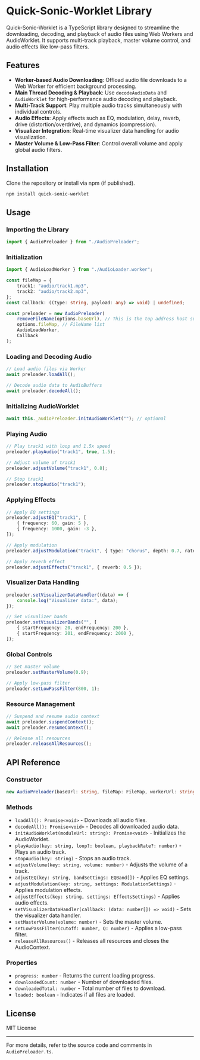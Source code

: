 # Quick-Sonic-Worklet Library

Quick-Sonic-Worklet is a TypeScript library designed to streamline the downloading, decoding, and playback of audio files using Web Workers and AudioWorklet. It supports multi-track playback, master volume control, and audio effects like low-pass filters.

## Features

-   **Worker-based Audio Downloading**: Offload audio file downloads to a Web Worker for efficient background processing.
-   **Main Thread Decoding & Playback**: Use `decodeAudioData` and `AudioWorklet` for high-performance audio decoding and playback.
-   **Multi-Track Support**: Play multiple audio tracks simultaneously with individual controls.
-   **Audio Effects**: Apply effects such as EQ, modulation, delay, reverb, drive (distortion/overdrive), and dynamics (compression).
-   **Visualizer Integration**: Real-time visualizer data handling for audio visualization.
-   **Master Volume & Low-Pass Filter**: Control overall volume and apply global audio filters.

## Installation

Clone the repository or install via npm (if published).

```bash
npm install quick-sonic-worklet
```

## Usage

### Importing the Library

```typescript
import { AudioPreloader } from "./AudioPreloader";
```

### Initialization

```typescript
import { AudioLoadWorker } from "./AudioLoader.worker";

const fileMap = {
	track1: "audio/track1.mp3",
	track2: "audio/track2.mp3",
};
const Callback: ((type: string, payload: any) => void) | undefined;

const preloader = new AudioPreloader(
	removeFileName(options.baseUrl), // This is the top address host such as https, http, etc. example: "https://localhost/"
	options.fileMap, // FileName list
	AudioLoadWorker,
	Callback
);
```

### Loading and Decoding Audio

```typescript
// Load audio files via Worker
await preloader.loadAll();

// Decode audio data to AudioBuffers
await preloader.decodeAll();
```

### Initializing AudioWorklet

```typescript
await this._audioPreloader.initAudioWorklet(""); // optional
```

### Playing Audio

```typescript
// Play track1 with loop and 1.5x speed
preloader.playAudio("track1", true, 1.5);

// Adjust volume of track1
preloader.adjustVolume("track1", 0.8);

// Stop track1
preloader.stopAudio("track1");
```

### Applying Effects

```typescript
// Apply EQ settings
preloader.adjustEQ("track1", [
	{ frequency: 60, gain: 5 },
	{ frequency: 1000, gain: -3 },
]);

// Apply modulation
preloader.adjustModulation("track1", { type: "chorus", depth: 0.7, rate: 1.2 });

// Apply reverb effect
preloader.adjustEffects("track1", { reverb: 0.5 });
```

### Visualizer Data Handling

```typescript
preloader.setVisualizerDataHandler((data) => {
	console.log("Visualizer data:", data);
});

// Set visualizer bands
preloader.setVisualizerBands("", [
	{ startFrequency: 20, endFrequency: 200 },
	{ startFrequency: 201, endFrequency: 2000 },
]);
```

### Global Controls

```typescript
// Set master volume
preloader.setMasterVolume(0.9);

// Apply low-pass filter
preloader.setLowPassFilter(800, 1);
```

### Resource Management

```typescript
// Suspend and resume audio context
await preloader.suspendContext();
await preloader.resumeContext();

// Release all resources
preloader.releaseAllResources();
```

## API Reference

### Constructor

```typescript
new AudioPreloader(baseUrl: string, fileMap: FileMap, workerUrl: string, fetchOptions?: RequestInit, onWorkerMessage?: (type: string, payload: any) => void)
```

### Methods

-   `loadAll(): Promise<void>` - Downloads all audio files.
-   `decodeAll(): Promise<void>` - Decodes all downloaded audio data.
-   `initAudioWorklet(moduleUrl: string): Promise<void>` - Initializes the AudioWorklet.
-   `playAudio(key: string, loop?: boolean, playbackRate?: number)` - Plays an audio track.
-   `stopAudio(key: string)` - Stops an audio track.
-   `adjustVolume(key: string, volume: number)` - Adjusts the volume of a track.
-   `adjustEQ(key: string, bandSettings: EQBand[])` - Applies EQ settings.
-   `adjustModulation(key: string, settings: ModulationSettings)` - Applies modulation effects.
-   `adjustEffects(key: string, settings: EffectsSettings)` - Applies audio effects.
-   `setVisualizerDataHandler(callback: (data: number[]) => void)` - Sets the visualizer data handler.
-   `setMasterVolume(volume: number)` - Sets the master volume.
-   `setLowPassFilter(cutoff: number, Q: number)` - Applies a low-pass filter.
-   `releaseAllResources()` - Releases all resources and closes the AudioContext.

### Properties

-   `progress: number` - Returns the current loading progress.
-   `downloadedCount: number` - Number of downloaded files.
-   `downloadedTotal: number` - Total number of files to download.
-   `loaded: boolean` - Indicates if all files are loaded.

## License

MIT License

---

For more details, refer to the source code and comments in `AudioPreloader.ts`.
